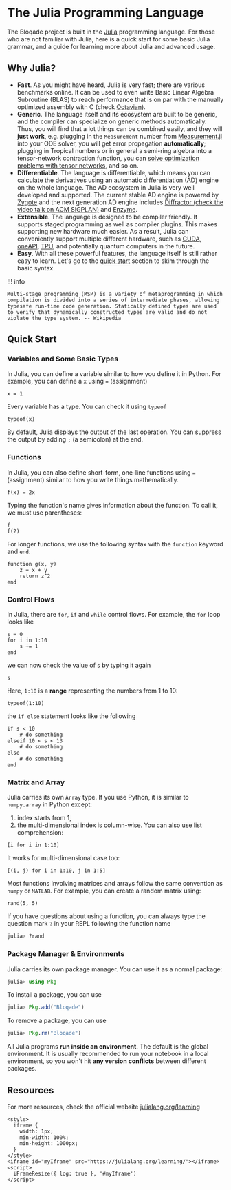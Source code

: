 # The Julia Programming Language

The Bloqade project is built in the [Julia](https://julialang.org) programming language. 
For those who are not familiar with Julia, here is a quick start for some basic Julia grammar,
and a guide for learning more about Julia and advanced usage.

## Why Julia?

- **Fast**. As you might have heard, Julia is very fast; there are various benchmarks online.
    It can be used to even write Basic Linear Algebra Subroutine (BLAS) to reach performance that is on par with the
    manually optimized assembly with C (check [Octavian](https://github.com/JuliaLinearAlgebra/Octavian.jl)).
- **Generic**. The language itself and its ecosystem are built to be generic, and the compiler can specialize
    on generic methods automatically. Thus, you will find that a lot things can be combined easily, and they will
    **just work**, e.g. plugging in the `Measurement` number from 
    [Measurement.jl](https://github.com/JuliaPhysics/Measurements.jl) into your ODE solver, you will get error propagation **automatically**; plugging in Tropical numbers or in general a semi-ring algebra into a tensor-network contraction function, you can
    [solve optimization problems with tensor networks](https://github.com/QuEraComputing/GenericTensorNetworks.jl), and so on.
- **Differentiable**. The language is differentiable, which means you can calculate the derivatives
    using an automatic differentiation (AD) engine on the whole language. The AD ecosystem in Julia is very well developed and supported. 
    The current stable AD engine
    is powered by [Zygote](https://arxiv.org/abs/1907.07587) and the next generation AD engine includes
    [Diffractor (check the video talk on ACM SIGPLAN)](https://www.youtube.com/watch?v=mQnSRfseu0c) and
    [Enzyme](https://enzyme.mit.edu).
- **Extensible**. The language is designed to be compiler friendly. It supports staged programming
    as well as compiler plugins. This makes supporting new hardware much easier. As a result, Julia
    can conveniently support multiple different hardware, such as [CUDA](https://github.com/JuliaGPU/CUDA.jl),
    [oneAPI](https://github.com/JuliaGPU/oneAPI.jl), [TPU](https://github.com/JuliaTPU/XLA.jl), and potentially quantum computers in the future.
- **Easy**. With all these powerful features, the language itself is still rather easy to learn. Let's go to
    the [quick start](#Quick-Start) section to skim through the basic syntax.


!!! info

    Multi-stage programming (MSP) is a variety of metaprogramming in which compilation is divided into a series of intermediate phases, allowing typesafe run-time code generation. Statically defined types are used to verify that dynamically constructed types are valid and do not violate the type system. -- Wikipedia

## Quick Start

### Variables and Some Basic Types
In Julia, you can define a variable similar to how you define it in Python. For example, you can define a `x` using `=` (assignment)

```@repl quick-start
x = 1
```

Every variable has a type. You can check it using `typeof`

```@repl quick-start
typeof(x)
```

By default, Julia displays the output of the last operation. You can suppress the output by adding `;` (a semicolon) at the end.

### Functions
In Julia, you can also define short-form, one-line functions using `=` (assignment) similar to how you write things mathematically.

```@repl quick-start
f(x) = 2x
```

Typing the function's name gives information about the function. To call it, we must use parentheses:

```@repl quick-start
f
f(2)
```

For longer functions, we use the following syntax with the `function` keyword and `end`:

```@repl quick-start
function g(x, y)
	z = x + y
	return z^2
end
```

### Control Flows
In Julia, there are `for`, `if` and `while` control flows. For example, the `for` loop looks like

```@repl quick-start
s = 0
for i in 1:10
    s += 1
end
```

we can now check the value of `s` by typing it again

```@repl quick-start
s
```

Here, `1:10` is a **range** representing the numbers from 1 to 10:

```@repl quick-start
typeof(1:10)
```

the `if else` statement looks like the following

```@repl quick-start
if s < 10
	# do something
elseif 10 < s < 13
	# do something
else
	# do something
end
```

### Matrix and Array
Julia carries its own `Array` type. If you use Python, it is similar to `numpy.array` in Python except:
1. index starts from 1,
2. the multi-dimensional index is column-wise.
You can also use list comprehension:

```@repl quick-start
[i for i in 1:10]
```

It works for multi-dimensional case too:

```@repl quick-start
[(i, j) for i in 1:10, j in 1:5]
```

Most functions involving matrices and arrays follow the same convention as `numpy` or `MATLAB`. For example, you can create a random matrix using:

```@repl quick-start
rand(5, 5)
```

If you have questions about using a function, you can always type the question mark `?` in your REPL following the function name
```julia
julia> ?rand
```

### Package Manager & Environments
Julia carries its own package manager. You can use it as a normal package:
```julia
julia> using Pkg
```
To install a package, you can use
```julia
julia> Pkg.add("Bloqade")
```
To remove a package, you can use
```julia
julia> Pkg.rm("Bloqade")
```
All Julia programs **run inside an environment**. The default is the global environment. It is usually recommended to run your notebook in a local environment, so you won't hit **any version conflicts** between different packages. 

## Resources

For more resources, check the official website [julialang.org/learning](https://julialang.org/learning)

```@raw html
<style>
  iframe {
    width: 1px;
    min-width: 100%;
    min-height: 1000px;
  }
</style>
<iframe id="myIframe" src="https://julialang.org/learning/"></iframe>
<script>
  iFrameResize({ log: true }, '#myIframe')
</script>
```